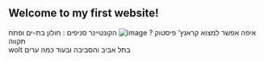 ## Welcome to my first website!
איפה אפשר למצוא קראנץ' פיסטוק ?
![image](https://user-images.githubusercontent.com/109214199/178714639-7ac48854-eabc-4c92-9f79-a6c9f50759f2.png)
 הקונטיינר סניפים : חולון בת-ים ופתח תקווה  
 wolt בתל אביב והסביבה ובעוד כמה ערים
 
